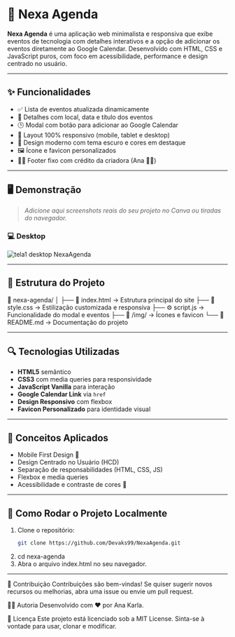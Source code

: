 # 📅 Nexa Agenda

**Nexa Agenda** é uma aplicação web minimalista e responsiva que exibe eventos de tecnologia com detalhes interativos e a opção de adicionar os eventos diretamente ao Google Calendar. Desenvolvido com HTML, CSS e JavaScript puros, com foco em acessibilidade, performance e design centrado no usuário.

---

## ✨ Funcionalidades

- ✅ Lista de eventos atualizada dinamicamente
- 📍 Detalhes com local, data e título dos eventos
- 🕒 Modal com botão para adicionar ao Google Calendar
- 📱 Layout 100% responsivo (mobile, tablet e desktop)
- 🎨 Design moderno com tema escuro e cores em destaque
- 🖼️ Ícone e favicon personalizados
- 🧍‍♀️ Footer fixo com crédito da criadora (Ana 👩‍💻)

---

## 🖥️ Demonstração

> _Adicione aqui screenshots reais do seu projeto no Canva ou tiradas do navegador._

### 💻 Desktop  

![tela1 desktop NexaAgenda](https://github.com/user-attachments/assets/baf101de-5f62-4712-a339-6be07f0217ec)

---

## 🔧 Estrutura do Projeto

📁 nexa-agenda/
│
├── 📄 index.html → Estrutura principal do site
├── 🎨 style.css → Estilização customizada e responsiva
├── ⚙️ script.js → Funcionalidade do modal e eventos
├── 📸 /img/ → Ícones e favicon
└── 📄 README.md → Documentação do projeto


---

## 🔍 Tecnologias Utilizadas

- **HTML5** semântico
- **CSS3** com media queries para responsividade
- **JavaScript Vanilla** para interação
- **Google Calendar Link** via `href`
- **Design Responsivo** com flexbox
- **Favicon Personalizado** para identidade visual

---

## 🧠 Conceitos Aplicados

- Mobile First Design 📱
- Design Centrado no Usuário (HCD)
- Separação de responsabilidades (HTML, CSS, JS)
- Flexbox e media queries
- Acessibilidade e contraste de cores 🌈

---

## 🚀 Como Rodar o Projeto Localmente

1. Clone o repositório:
   ```bash
   git clone https://github.com/Devaks99/NexaAgenda.git
   
2. cd nexa-agenda
3. Abra o arquivo index.html no seu navegador.

---
📩 Contribuição
Contribuições são bem-vindas! Se quiser sugerir novos recursos ou melhorias, abra uma issue ou envie um pull request.

🧑‍💻 Autoria
Desenvolvido com ❤️ por Ana Karla.

📝 Licença
Este projeto está licenciado sob a MIT License. Sinta-se à vontade para usar, clonar e modificar.
